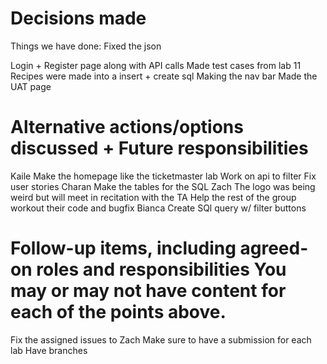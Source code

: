 # Decisions made
Things we have done: 
Fixed the json 

Login + Register page along with API calls
Made test cases from lab 11 
Recipes were made into a insert + create sql 
Making the nav bar
Made the UAT page 

# Alternative actions/options discussed + Future responsibilities
Kaile 
Make the homepage like the ticketmaster lab
Work on api to filter
Fix user stories
Charan 
Make the tables for the SQL 
Zach
The logo was being weird but will meet in recitation with the TA
Help the rest of the group workout their code and bugfix 
Bianca 
Create SQl query w/ filter buttons


# Follow-up items, including agreed-on roles and responsibilities You may or may not have content for each of the points above.
Fix the assigned issues to Zach 
Make sure to have a submission for each lab 
Have branches 
